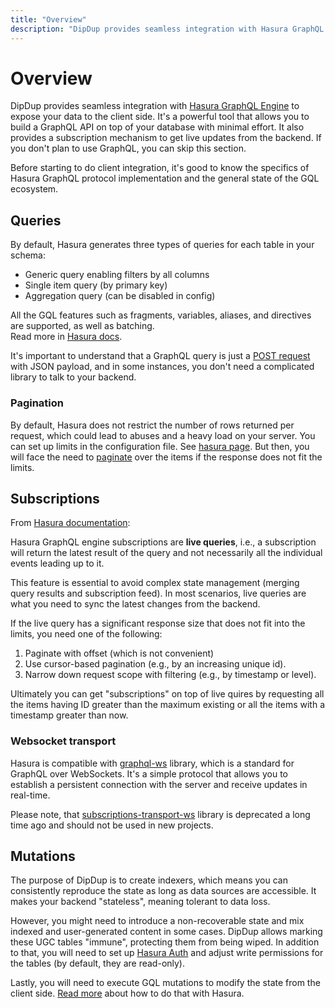 ```yaml
---
title: "Overview"
description: "DipDup provides seamless integration with Hasura GraphQL Engine to expose your data to the client side. It's a powerful tool that allows you to build a GraphQL API on top of your database with minimal effort."
---
```


# Overview

DipDup provides seamless integration with [Hasura GraphQL Engine](https://hasura.io/docs/latest/graphql/core/index.html) to expose your data to the client side. It's a powerful tool that allows you to build a GraphQL API on top of your database with minimal effort. It also provides a subscription mechanism to get live updates from the backend. If you don't plan to use GraphQL, you can skip this section.

Before starting to do client integration, it's good to know the specifics of Hasura GraphQL protocol implementation and the general state of the GQL ecosystem.

## Queries

By default, Hasura generates three types of queries for each table in your schema:

- Generic query enabling filters by all columns
- Single item query (by primary key)
- Aggregation query (can be disabled in config)

All the GQL features such as fragments, variables, aliases, and directives are supported, as well as batching.  
Read more in [Hasura docs](https://hasura.io/docs/latest/graphql/core/databases/postgres/queries/index.html).

It's important to understand that a GraphQL query is just a [POST request](https://graphql.org/graphql-js/graphql-clients/) with JSON payload, and in some instances, you don't need a complicated library to talk to your backend.

### Pagination

By default, Hasura does not restrict the number of rows returned per request, which could lead to abuses and a heavy load on your server. You can set up limits in the configuration file. See [hasura page](../4.graphql/2.hasura.md?limit-number-of-rows). But then, you will face the need to [paginate](https://hasura.io/docs/latest/graphql/core/databases/postgres/queries/pagination.html) over the items if the response does not fit the limits.

## Subscriptions

From [Hasura documentation](https://hasura.io/docs/latest/graphql/core/databases/postgres/subscriptions/index.html):

Hasura GraphQL engine subscriptions are **live queries**, i.e., a subscription will return the latest result of the query and not necessarily all the individual events leading up to it.

This feature is essential to avoid complex state management (merging query results and subscription feed). In most scenarios, live queries are what you need to sync the latest changes from the backend.

If the live query has a significant response size that does not fit into the limits, you need one of the following:

1. Paginate with offset (which is not convenient)
2. Use cursor-based pagination (e.g., by an increasing unique id).
3. Narrow down request scope with filtering (e.g., by timestamp or level).

Ultimately you can get "subscriptions" on top of live quires by requesting all the items having ID greater than the maximum existing or all the items with a timestamp greater than now.

### Websocket transport

Hasura is compatible with [graphql-ws](https://github.com/enisdenjo/graphql-ws) library, which is a standard for GraphQL over WebSockets. It's a simple protocol that allows you to establish a persistent connection with the server and receive updates in real-time.

Please note, that [subscriptions-transport-ws](https://github.com/apollographql/subscriptions-transport-ws) library is deprecated a long time ago and should not be used in new projects.

## Mutations

The purpose of DipDup is to create indexers, which means you can consistently reproduce the state as long as data sources are accessible. It makes your backend "stateless", meaning tolerant to data loss.

However, you might need to introduce a non-recoverable state and mix indexed and user-generated content in some cases. DipDup allows marking these UGC tables "immune", protecting them from being wiped. In addition to that, you will need to set up [Hasura Auth](https://hasura.io/docs/latest/graphql/core/auth/index.html) and adjust write permissions for the tables (by default, they are read-only).

Lastly, you will need to execute GQL mutations to modify the state from the client side. [Read more](https://hasura.io/docs/latest/graphql/core/databases/postgres/mutations/index.html) about how to do that with Hasura.
